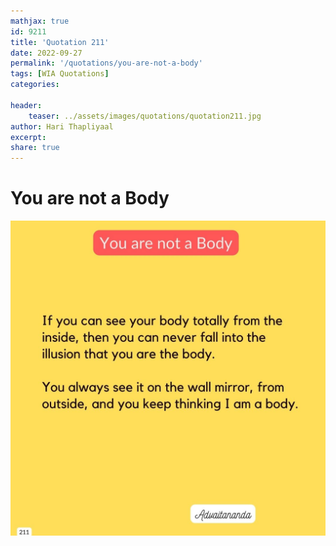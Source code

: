 ```yaml
---
mathjax: true
id: 9211
title: 'Quotation 211'
date: 2022-09-27
permalink: '/quotations/you-are-not-a-body'
tags: [WIA Quotations] 
categories: 

header:
    teaser: ../assets/images/quotations/quotation211.jpg
author: Hari Thapliyaal 
excerpt:
share: true 
---
```


# You are not a Body

![You are not a Body](../assets/images/quotations/quotation211.jpg)
